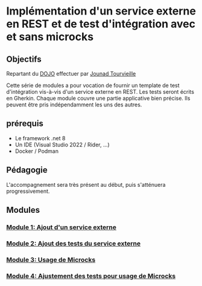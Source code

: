 # Implémentation d'un service externe en REST et de test d'intégration avec et sans microcks

## Objectifs

Repartant du [DOJO](https://github.com/jtourvieille/DotNetIntegrationTests/tree/main) effectuer par [Jounad Tourvieille](https://github.com/jtourvieille)

Cette série de modules a pour vocation de fournir un template de test d'intégration vis-à-vis d'un service externe en REST. Les tests seront écrits en Gherkin. Chaque module couvre une partie applicative bien précise. Ils peuvent être pris indépendamment les uns des autres.

## prérequis

- Le framework .net 8
- Un IDE (Visual Studio 2022 / Rider, ...)
- Docker / Podman

## Pédagogie

L'accompagnement sera très présent au début, puis s'atténuera progressivement.

## Modules

### [Module 1: Ajout d'un service externe](./modules/Module%201%20Ajout%20du%20service%20meteo/readme.md)

### [Module 2: Ajout des tests du service externe](./modules/Module%202%20Ajout%20des%20tests%20du%20service%20externe/readme.md)

### [Module 3: Usage de Microcks](./modules/Module%203%20Usage%20de%20Microcks/readme.md)

### [Module 4: Ajustement des tests pour usage de Microcks](./modules/Module%204%20Ajustement%20des%20tests%20pour%20usage%20de%20Microcks/readme.md)
